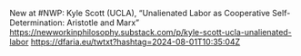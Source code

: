 New at #NWP: Kyle Scott (UCLA), “Unalienated Labor as Cooperative Self-Determination: Aristotle and Marx”  https://newworkinphilosophy.substack.com/p/kyle-scott-ucla-unalienated-labor https://dfaria.eu/twtxt?hashtag=2024-08-01T10:35:04Z